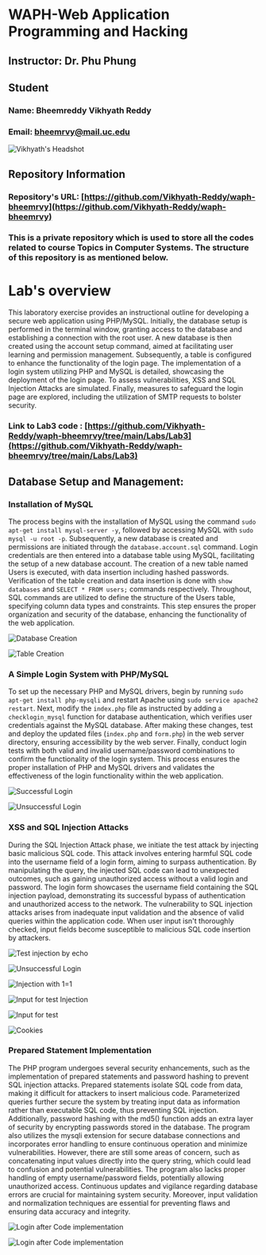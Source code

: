 # WAPH-Web Application Programming and Hacking

## Instructor: Dr. Phu Phung

## Student

### Name: Bheemreddy Vikhyath Reddy
### Email: bheemrvy@mail.uc.edu

![Vikhyath's Headshot](images/headshot.jpg)

## Repository Information
### Repository's URL: [https://github.com/Vikhyath-Reddy/waph-bheemrvy](https://github.com/Vikhyath-Reddy/waph-bheemrvy)
### This is a private repository which is used to store all the codes related to course Topics in Computer Systems. The structure of this repository is as mentioned below.


# Lab's overview

This laboratory exercise provides an instructional outline for developing a secure web application using PHP/MySQL. Initially, the database setup is performed in the terminal window, granting access to the database and establishing a connection with the root user. A new database is then created using the account setup command, aimed at facilitating user learning and permission management. Subsequently, a table is configured to enhance the functionality of the login page. The implementation of a login system utilizing PHP and MySQL is detailed, showcasing the deployment of the login page. To assess vulnerabilities, XSS and SQL Injection Attacks are simulated. Finally, measures to safeguard the login page are explored, including the utilization of SMTP requests to bolster security.

### Link to Lab3 code : [https://github.com/Vikhyath-Reddy/waph-bheemrvy/tree/main/Labs/Lab3](https://github.com/Vikhyath-Reddy/waph-bheemrvy/tree/main/Labs/Lab3)

## Database Setup and Management:

### Installation of MySQL

The process begins with the installation of MySQL using the command `sudo apt-get install mysql-server -y`, followed by accessing MySQL with `sudo mysql -u root -p`. Subsequently, a new database is created and permissions are initiated through the `database.account.sql` command. Login credentials are then entered into a database table using MySQL, facilitating the setup of a new database account. The creation of a new table named Users is executed, with data insertion including hashed passwords. Verification of the table creation and data insertion is done with `show databases` and `SELECT * FROM users;` commands respectively. Throughout, SQL commands are utilized to define the structure of the Users table, specifying column data types and constraints. This step ensures the proper organization and security of the database, enhancing the functionality of the web application.

![Database Creation ](images/Figure1.jpg)

![Table Creation](images/Figure2.jpg)

### A Simple Login System with PHP/MySQL

To set up the necessary PHP and MySQL drivers, begin by running `sudo apt-get install php-mysqli` and restart Apache using `sudo service apache2 restart`. Next, modify the `index.php` file as instructed by adding a `checklogin_mysql` function for database authentication, which verifies user credentials against the MySQL database. After making these changes, test and deploy the updated files (`index.php` and `form.php`) in the web server directory, ensuring accessibility by the web server. Finally, conduct login tests with both valid and invalid username/password combinations to confirm the functionality of the login system. This process ensures the proper installation of PHP and MySQL drivers and validates the effectiveness of the login functionality within the web application.

![Successful Login](images/Figure3.jpg)

![Unsuccessful Login](images/Figure4.jpg)

### XSS and SQL Injection Attacks


During the SQL Injection Attack phase, we initiate the test attack by injecting basic malicious SQL code. This attack involves entering harmful SQL code into the username field of a login form, aiming to surpass authentication. By manipulating the query, the injected SQL code can lead to unexpected outcomes, such as gaining unauthorized access without a valid login and password. The login form showcases the username field containing the SQL injection payload, demonstrating its successful bypass of authentication and unauthorized access to the network. The vulnerability to SQL injection attacks arises from inadequate input validation and the absence of valid queries within the application code. When user input isn't thoroughly checked, input fields become susceptible to malicious SQL code insertion by attackers.

![Test injection by echo](images/Figure5.jpg)

![Unsuccessful Login](images/Figure6.jpg)

![Injection with 1=1](images/Figure7.jpg)

![ Input for test Injection](images/Figure8.jpg)

![ Input for test](images/Figure9.jpg)

![ Cookies](images/Figure10.jpg)

### Prepared Statement Implementation

The PHP program undergoes several security enhancements, such as the implementation of prepared statements and password hashing to prevent SQL injection attacks. Prepared statements isolate SQL code from data, making it difficult for attackers to insert malicious code. Parameterized queries further secure the system by treating input data as information rather than executable SQL code, thus preventing SQL injection. Additionally, password hashing with the md5() function adds an extra layer of security by encrypting passwords stored in the database. The program also utilizes the mysqli extension for secure database connections and incorporates error handling to ensure continuous operation and minimize vulnerabilities. However, there are still some areas of concern, such as concatenating input values directly into the query string, which could lead to confusion and potential vulnerabilities. The program also lacks proper handling of empty username/password fields, potentially allowing unauthorized access. Continuous updates and vigilance regarding database errors are crucial for maintaining system security. Moreover, input validation and normalization techniques are essential for preventing flaws and ensuring data accuracy and integrity.

![Login after Code implementation](images/Figure11.jpg)

![Login after Code implementation](images/Figure12.jpg)
